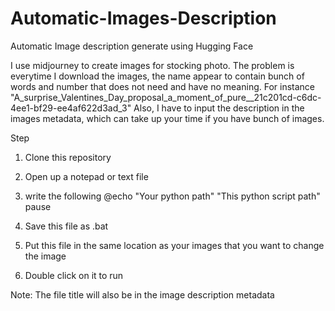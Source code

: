 # Automatic-Images-Description
Automatic Image description generate using Hugging Face

I use midjourney to create images for stocking photo. The problem is everytime I download the images, the name appear to contain bunch of words and number that does not need and have no meaning. For instance "A_surprise_Valentines_Day_proposal_a_moment_of_pure__21c201cd-c6dc-4ee1-bf29-ee4af622d3ad_3" Also, I have to input the description in the images metadata, which can take up your time if you have bunch of images.


Step
1. Clone this repository
2. Open up a notepad or text file
3. write the following
@echo
"Your python path" "This python script path"
pause

4. Save this file as .bat
5. Put this file in the same location as your images that you want to change the image
6. Double click on it to run

Note: The file title will also be in the image description metadata
